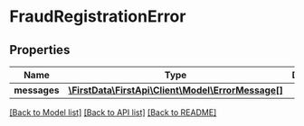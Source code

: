 # FraudRegistrationError

## Properties
Name | Type | Description | Notes
------------ | ------------- | ------------- | -------------
**messages** | [**\FirstData\FirstApi\Client\Model\ErrorMessage[]**](ErrorMessage.md) |  | [optional] 

[[Back to Model list]](../README.md#documentation-for-models) [[Back to API list]](../README.md#documentation-for-api-endpoints) [[Back to README]](../README.md)



